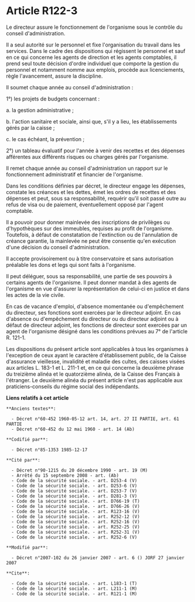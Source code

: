 # Article R122-3

Le directeur assure le fonctionnement de l'organisme sous le contrôle du conseil d'administration. 

Il a seul autorité sur le personnel et fixe l'organisation du travail dans les services. Dans le cadre des dispositions qui
régissent le personnel et sauf en ce qui concerne les agents de direction et les agents comptables, il prend seul toute
décision d'ordre individuel que comporte la gestion du personnel et notamment nomme aux emplois, procède aux licenciements,
règle l'avancement, assure la discipline. 

Il soumet chaque année au conseil d'administration :

1°) les projets de budgets concernant : 

a. la gestion administrative ; 

b. l'action sanitaire et sociale, ainsi que, s'il y a lieu, les établissements gérés par la caisse ; 

c. le cas échéant, la prévention ; 

2°) un tableau évaluatif pour l'année à venir des recettes et des dépenses afférentes aux différents risques ou charges gérés
par l'organisme. 

Il remet chaque année au conseil d'administration un rapport sur le fonctionnement administratif et financier de
l'organisme. 

Dans les conditions définies par décret, le directeur engage les dépenses, constate les créances et les dettes, émet les
ordres de recettes et des dépenses et peut, sous sa responsabilité, requérir qu'il soit passé outre au refus de visa ou de
paiement, éventuellement opposé par l'agent comptable. 

Il a pouvoir pour donner mainlevée des inscriptions de privilèges ou d'hypothèques sur des immeubles, requises au profit de
l'organisme. Toutefois, à défaut de constatation de l'extinction ou de l'annulation de créance garantie, la mainlevée ne peut
être consentie qu'en exécution d'une décision du conseil d'administration.

Il accepte provisoirement ou à titre conservatoire et sans autorisation préalable les dons et legs qui sont faits à
l'organisme.

Il peut déléguer, sous sa responsabilité, une partie de ses pouvoirs à certains agents de l'organisme. Il peut donner mandat
à des agents de l'organisme en vue d'assurer la représentation de celui-ci en justice et dans les actes de la vie civile. 

En cas de vacance d'emploi, d'absence momentanée ou d'empêchement du directeur, ses fonctions sont exercées par le directeur
adjoint. En cas d'absence ou d'empêchement du directeur ou du directeur adjoint ou à défaut de directeur adjoint, les
fonctions de directeur sont exercées par un agent de l'organisme désigné dans les conditions prévues au 7° de l'article R.
121-1. 

Les dispositions du présent article sont applicables à tous les organismes à l'exception de ceux ayant le caractère
d'établissement public, de la Caisse d'assurance vieillesse, invalidité et maladie des cultes, des caisses visées aux
articles L. 183-1 et L. 211-1 et, en ce qui concerne la deuxième phrase du treizième alinéa et le quatorzième alinéa, de la
Caisse des Français à l'étranger. Le deuxième alinéa du présent article n'est pas applicable aux praticiens-conseils du
régime social des indépendants.

**Liens relatifs à cet article**

	**Anciens textes**:

	  - Décret n°60-452 1960-05-12 art. 14, art. 27 II PARTIE, art. 61 PARTIE
	  - Décret n°60-452 du 12 mai 1960 - art. 14 (Ab)

	**Codifié par**:

	  - Décret n°85-1353 1985-12-17

	**Cité par**:

	  - Décret n°90-1215 du 20 décembre 1990 - art. 19 (M)
	  - Arrêté du 15 septembre 2008 - art. (Ab)
	  - Code de la sécurité sociale. - art. D253-4 (V)
	  - Code de la sécurité sociale. - art. D253-6 (V)
	  - Code de la sécurité sociale. - art. D253-7 (V)
	  - Code de la sécurité sociale. - art. D281-3 (V)
	  - Code de la sécurité sociale. - art. D766-19 (T)
	  - Code de la sécurité sociale. - art. D766-26 (V)
	  - Code de la sécurité sociale. - art. R123-16 (V)
	  - Code de la sécurité sociale. - art. R252-12 (V)
	  - Code de la sécurité sociale. - art. R252-16 (V)
	  - Code de la sécurité sociale. - art. R252-25 (V)
	  - Code de la sécurité sociale. - art. R252-31 (V)
	  - Code de la sécurité sociale. - art. R252-6 (V)

	**Modifié par**:

	  - Décret n°2007-102 du 26 janvier 2007 - art. 6 () JORF 27 janvier 2007

	**Cite**:

	  - Code de la sécurité sociale. - art. L183-1 (T)
	  - Code de la sécurité sociale. - art. L211-1 (M)
	  - Code de la sécurité sociale. - art. R121-1 (M)
